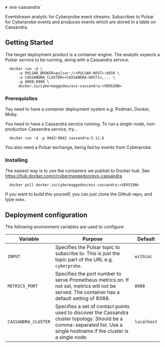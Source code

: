 `# `evs-cassandra`

Eventstream analytic for Cyberprobe event streams.  Subscribes to Pulsar
for Cyberprobe events and produces events which are stored in a table on
Cassandra.

## Getting Started

The target deployment product is a container engine.  The analytic expects
a Pulsar service to be running, along with a Cassandra service.

```
  docker run -d \
      -e PULSAR_BROKER=pulsar://<PULSAR-HOST>:6650 \
      -e CASSANDRA_CLUSTER=<CASSANDRA-HOST1>,... \
      -p 8088:8088 \
      docker.io/cybermaggedon/evs-cassandra:<VERSION>
```
      
### Prerequisites

You need to have a container deployment system e.g. Podman, Docker, Moby.

You need to have a Cassandra service running.  To run a single-node,
non-production Cassandra service, try...

```
  docker run -d -p 9042:9042 cassandra:3.11.6
```

You also need a Pulsar exchange, being fed by events from Cyberprobe.

### Installing

The easiest way is to use the containers we publish to Docker hub.
See https://hub.docker.com/r/cybermaggedon/evs-cassandra

```
  docker pull docker.io/cybermaggedon/evs-cassandra:<VERSION>
```

If you want to build this yourself, you can just clone the Github repo,
and type `make`.

## Deployment configuration

The following environment variables are used to configure:

| Variable | Purpose | Default |
|----------|---------|---------|
| `INPUT` | Specifies the Pulsar topic to subscribe to.  This is just the topic part of the URL e.g. `cyberprobe`. | `withioc` |
| `METRICS_PORT` | Specifies the port number to serve Prometheus metrics on.  If not set, metrics will not be served. The container has a default setting of 8088. | `8088` |
| `CASSANDRA_CLUSTER` | Specifies a set of contact points used to discover the Cassandra cluster topology.  Should be a comma-separated list.  Use a single hostname if the cluster is a single node. | `localhost` |


